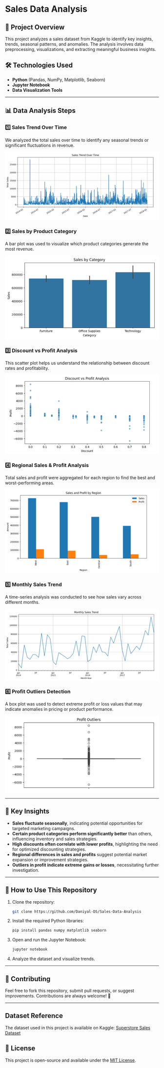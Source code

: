 # Sales Data Analysis

## 📌 Project Overview

This project analyzes a sales dataset from Kaggle to identify key insights, trends, seasonal patterns, and anomalies. The analysis involves data preprocessing, visualizations, and extracting meaningful business insights.

## 🛠️ Technologies Used

- **Python** (Pandas, NumPy, Matplotlib, Seaborn)
- **Jupyter Notebook**
- **Data Visualization Tools**

---

## 📊 Data Analysis Steps

### 1️⃣ Sales Trend Over Time

We analyzed the total sales over time to identify any seasonal trends or significant fluctuations in revenue.

![Sales Trend](./sales_trend.png)

### 2️⃣ Sales by Product Category

A bar plot was used to visualize which product categories generate the most revenue.

![Sales by Category](./sales_category.png)

### 3️⃣ Discount vs Profit Analysis

This scatter plot helps us understand the relationship between discount rates and profitability.

![Discount vs Profit](./Disc_vs_Profit.png)

### 4️⃣ Regional Sales & Profit Analysis

Total sales and profit were aggregated for each region to find the best and worst-performing areas.

![Sales by Region](./By_region.png)

### 5️⃣ Monthly Sales Trend

A time-series analysis was conducted to see how sales vary across different months.

![Monthly Sales Trend](./MOnthly_trend.png)

### 6️⃣ Profit Outliers Detection

A box plot was used to detect extreme profit or loss values that may indicate anomalies in pricing or product performance.

![Profit Outliers](./profit_outliers.png)

---

## 🔑 Key Insights

- **Sales fluctuate seasonally**, indicating potential opportunities for targeted marketing campaigns.
- **Certain product categories perform significantly better** than others, influencing inventory and sales strategies.
- **High discounts often correlate with lower profits**, highlighting the need for optimized discounting strategies.
- **Regional differences in sales and profits** suggest potential market expansion or improvement strategies.
- **Outliers in profit indicate extreme gains or losses**, necessitating further investigation.

---

## 📁 How to Use This Repository

1. Clone the repository:
   ```sh
   git clone https://github.com/Daniyal-DS/Sales-Data-Analysis
   ```
2. Install the required Python libraries:
   ```sh
   pip install pandas numpy matplotlib seaborn
   ```
3. Open and run the Jupyter Notebook:
   ```sh
   jupyter notebook
   ```
4. Analyze the dataset and visualize trends.

---

## 📢 Contributing

Feel free to fork this repository, submit pull requests, or suggest improvements. Contributions are always welcome! 🚀

---
## Dataset Reference
The dataset used in this project is available on Kaggle:
[Superstore Sales Dataset](https://www.kaggle.com/datasets/vivek468/superstore-dataset-final)

## 📝 License

This project is open-source and available under the [MIT License](LICENSE).

